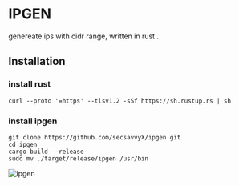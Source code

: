 # IPGEN

genereate ips with cidr range, written in rust . 

## Installation

### install rust 

```curl --proto '=https' --tlsv1.2 -sSf https://sh.rustup.rs | sh```

### install ipgen

```
git clone https://github.com/secsavvyX/ipgen.git
cd ipgen
cargo build --release 
sudo mv ./target/release/ipgen /usr/bin
```

![ipgen](https://i.imgur.com/PnHF8Oy.png)




